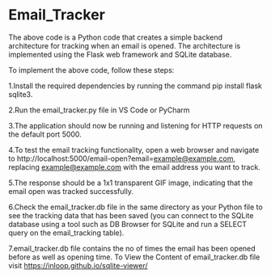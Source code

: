 # Email_Tracker
The above code is a Python code that creates a simple backend architecture for tracking when an email is opened. The architecture is implemented using the Flask web framework and SQLite database.

To implement the above code, follow these steps:





1.Install the required dependencies by running the command pip install flask sqlite3.

2.Run the email_tracker.py file in VS Code or PyCharm

3.The application should now be running and listening for HTTP requests on the default port 5000.

4.To test the email tracking functionality, open a web browser and navigate to http://localhost:5000/email-open?email=example@example.com, replacing example@example.com with the email address you want to track.

5.The response should be a 1x1 transparent GIF image, indicating that the email open was tracked successfully.

6.Check the email_tracker.db file in the same directory as your Python file to see the tracking data that has been saved (you can connect to the SQLite database using a tool such as DB Browser for SQLite and run a SELECT query on the email_tracking table).

7.email_tracker.db file contains the no of times the email has been opened before as well as opening time. To View the Content of email_tracker.db file visit https://inloop.github.io/sqlite-viewer/ 
